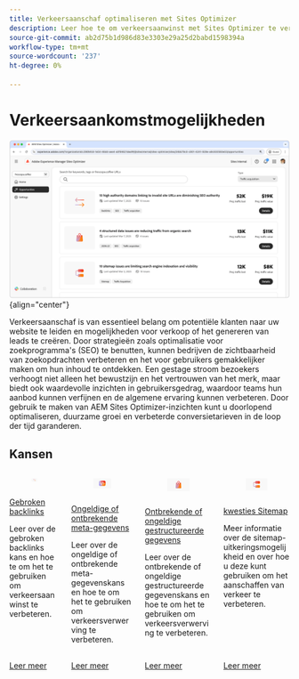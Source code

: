 ```yaml
---
title: Verkeersaanschaf optimaliseren met Sites Optimizer
description: Leer hoe te om verkeersaanwinst met Sites Optimizer te verhogen.
source-git-commit: ab2d75b1d986d83e3303e29a25d2babd1598394a
workflow-type: tm+mt
source-wordcount: '237'
ht-degree: 0%

---
```



# Verkeersaankomstmogelijkheden

![ de verwervingskansen van het Verkeer ](./assets/traffic-acquisition/hero.png){align="center"}

Verkeersaanschaf is van essentieel belang om potentiële klanten naar uw website te leiden en mogelijkheden voor verkoop of het genereren van leads te creëren. Door strategieën zoals optimalisatie voor zoekprogramma&#39;s (SEO) te benutten, kunnen bedrijven de zichtbaarheid van zoekopdrachten verbeteren en het voor gebruikers gemakkelijker maken om hun inhoud te ontdekken. Een gestage stroom bezoekers verhoogt niet alleen het bewustzijn en het vertrouwen van het merk, maar biedt ook waardevolle inzichten in gebruikersgedrag, waardoor teams hun aanbod kunnen verfijnen en de algemene ervaring kunnen verbeteren. Door gebruik te maken van AEM Sites Optimizer-inzichten kunt u doorlopend optimaliseren, duurzame groei en verbeterde conversietarieven in de loop der tijd garanderen.

## Kansen

<!-- CARDS
 
* ../documentation/opportunities/broken-backlinks.md
  {title=Broken backlinks}
  {image=../assets/common/card-arrows.png}
* ../documentation/opportunities/invalid-or-missing-metadata.md
  {title=Invalid or missing metadata}
  {image=../assets/common/card-code.png}
* ../documentation/opportunities/missing-invalid-structured-data.md
  {title=Missing or invalid structured data}
  {image=../assets/common/card-bag.png}
* ../documentation/opportunities/sitemap-issues.md
  {title=Sitemap issues}
  {image=../assets/common/card-relationship.png}

--->
<!-- START CARDS HTML - DO NOT MODIFY BY HAND -->
<div class="columns">
    <div class="column is-half-tablet is-half-desktop is-one-third-widescreen" aria-label="Broken backlinks">
        <div class="card" style="height: 100%; display: flex; flex-direction: column; height: 100%;">
            <div class="card-image">
                <figure class="image x-is-16by9">
                    <a href="../documentation/opportunities/broken-backlinks.md" title="Gebroken backlinks" target="_blank" rel="referrer">
                        <img class="is-bordered-r-small" src="../assets/common/card-arrows.png" alt="Gebroken backlinks"
                             style="width: 100%; aspect-ratio: 16 / 9; object-fit: cover; overflow: hidden; display: block; margin: auto;">
                    </a>
                </figure>
            </div>
            <div class="card-content is-padded-small" style="display: flex; flex-direction: column; flex-grow: 1; justify-content: space-between;">
                <div class="top-card-content">
                    <p class="headline is-size-6 has-text-weight-bold">
                        <a href="../documentation/opportunities/broken-backlinks.md" target="_blank" rel="referrer" title="Gebroken backlinks"> Gebroken backlinks </a>
                    </p>
                    <p class="is-size-6">Leer over de gebroken backlinks kans en hoe te om het te gebruiken om verkeersaanwinst te verbeteren.</p>
                </div>
                <a href="../documentation/opportunities/broken-backlinks.md" target="_blank" rel="referrer" class="spectrum-Button spectrum-Button--outline spectrum-Button--primary spectrum-Button--sizeM" style="align-self: flex-start; margin-top: 1rem;">
                    <span class="spectrum-Button-label has-no-wrap has-text-weight-bold"> Leer meer </span>
                </a>
            </div>
        </div>
    </div>
    <div class="column is-half-tablet is-half-desktop is-one-third-widescreen" aria-label="Invalid or missing metadata">
        <div class="card" style="height: 100%; display: flex; flex-direction: column; height: 100%;">
            <div class="card-image">
                <figure class="image x-is-16by9">
                    <a href="../documentation/opportunities/invalid-or-missing-metadata.md" title="Ongeldige of ontbrekende metagegevens" target="_blank" rel="referrer">
                        <img class="is-bordered-r-small" src="../assets/common/card-code.png" alt="Ongeldige of ontbrekende metagegevens"
                             style="width: 100%; aspect-ratio: 16 / 9; object-fit: cover; overflow: hidden; display: block; margin: auto;">
                    </a>
                </figure>
            </div>
            <div class="card-content is-padded-small" style="display: flex; flex-direction: column; flex-grow: 1; justify-content: space-between;">
                <div class="top-card-content">
                    <p class="headline is-size-6 has-text-weight-bold">
                        <a href="../documentation/opportunities/invalid-or-missing-metadata.md" target="_blank" rel="referrer" title="Ongeldige of ontbrekende metagegevens"> Ongeldige of ontbrekende meta-gegevens </a>
                    </p>
                    <p class="is-size-6">Leer over de ongeldige of ontbrekende meta-gegevenskans en hoe te om het te gebruiken om verkeersverwerving te verbeteren.</p>
                </div>
                <a href="../documentation/opportunities/invalid-or-missing-metadata.md" target="_blank" rel="referrer" class="spectrum-Button spectrum-Button--outline spectrum-Button--primary spectrum-Button--sizeM" style="align-self: flex-start; margin-top: 1rem;">
                    <span class="spectrum-Button-label has-no-wrap has-text-weight-bold"> Leer meer </span>
                </a>
            </div>
        </div>
    </div>
    <div class="column is-half-tablet is-half-desktop is-one-third-widescreen" aria-label="Missing or invalid structured data">
        <div class="card" style="height: 100%; display: flex; flex-direction: column; height: 100%;">
            <div class="card-image">
                <figure class="image x-is-16by9">
                    <a href="../documentation/opportunities/missing-invalid-structured-data.md" title="Ontbrekende of ongeldige gestructureerde gegevens" target="_blank" rel="referrer">
                        <img class="is-bordered-r-small" src="../assets/common/card-bag.png" alt="Ontbrekende of ongeldige gestructureerde gegevens"
                             style="width: 100%; aspect-ratio: 16 / 9; object-fit: cover; overflow: hidden; display: block; margin: auto;">
                    </a>
                </figure>
            </div>
            <div class="card-content is-padded-small" style="display: flex; flex-direction: column; flex-grow: 1; justify-content: space-between;">
                <div class="top-card-content">
                    <p class="headline is-size-6 has-text-weight-bold">
                        <a href="../documentation/opportunities/missing-invalid-structured-data.md" target="_blank" rel="referrer" title="Ontbrekende of ongeldige gestructureerde gegevens"> Ontbrekende of ongeldige gestructureerde gegevens </a>
                    </p>
                    <p class="is-size-6">Leer over de ontbrekende of ongeldige gestructureerde gegevenskans en hoe te om het te gebruiken om verkeersverwerving te verbeteren.</p>
                </div>
                <a href="../documentation/opportunities/missing-invalid-structured-data.md" target="_blank" rel="referrer" class="spectrum-Button spectrum-Button--outline spectrum-Button--primary spectrum-Button--sizeM" style="align-self: flex-start; margin-top: 1rem;">
                    <span class="spectrum-Button-label has-no-wrap has-text-weight-bold"> Leer meer </span>
                </a>
            </div>
        </div>
    </div>
    <div class="column is-half-tablet is-half-desktop is-one-third-widescreen" aria-label="Sitemap issues">
        <div class="card" style="height: 100%; display: flex; flex-direction: column; height: 100%;">
            <div class="card-image">
                <figure class="image x-is-16by9">
                    <a href="../documentation/opportunities/sitemap-issues.md" title="Sitemapproblemen" target="_blank" rel="referrer">
                        <img class="is-bordered-r-small" src="../assets/common/card-relationship.png" alt="Sitemapproblemen"
                             style="width: 100%; aspect-ratio: 16 / 9; object-fit: cover; overflow: hidden; display: block; margin: auto;">
                    </a>
                </figure>
            </div>
            <div class="card-content is-padded-small" style="display: flex; flex-direction: column; flex-grow: 1; justify-content: space-between;">
                <div class="top-card-content">
                    <p class="headline is-size-6 has-text-weight-bold">
                        <a href="../documentation/opportunities/sitemap-issues.md" target="_blank" rel="referrer" title="Sitemapproblemen"> kwesties Sitemap </a>
                    </p>
                    <p class="is-size-6">Meer informatie over de sitemap-uitkeringsmogelijkheid en over hoe u deze kunt gebruiken om het aanschaffen van verkeer te verbeteren.</p>
                </div>
                <a href="../documentation/opportunities/sitemap-issues.md" target="_blank" rel="referrer" class="spectrum-Button spectrum-Button--outline spectrum-Button--primary spectrum-Button--sizeM" style="align-self: flex-start; margin-top: 1rem;">
                    <span class="spectrum-Button-label has-no-wrap has-text-weight-bold"> Leer meer </span>
                </a>
            </div>
        </div>
    </div>
</div>
<!-- END CARDS HTML - DO NOT MODIFY BY HAND -->
